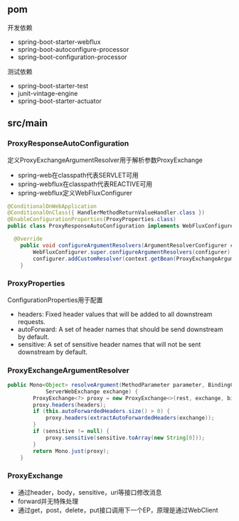 ## pom

开发依赖
- spring-boot-starter-webflux
- spring-boot-autoconfigure-processor
- spring-boot-configuration-processor

测试依赖
- spring-boot-starter-test
- junit-vintage-engine
- spring-boot-starter-actuator

## src/main

### ProxyResponseAutoConfiguration
定义ProxyExchangeArgumentResolver用于解析参数ProxyExchange

- spring-web在classpath代表SERVLET可用
- spring-webflux在classpath代表REACTIVE可用
- spring-webflux定义WebFluxConfigurer

```java
@ConditionalOnWebApplication
@ConditionalOnClass({ HandlerMethodReturnValueHandler.class })
@EnableConfigurationProperties(ProxyProperties.class)
public class ProxyResponseAutoConfiguration implements WebFluxConfigurer {

  @Override
	public void configureArgumentResolvers(ArgumentResolverConfigurer configurer) {
		WebFluxConfigurer.super.configureArgumentResolvers(configurer);
		configurer.addCustomResolver(context.getBean(ProxyExchangeArgumentResolver.class));
	}
```

### ProxyProperties
ConfigurationProperties用于配置
- headers: Fixed header values that will be added to all downstream requests.
- autoForward: A set of header names that should be send downstream by default.
- sensitive: A set of sensitive header names that will not be sent downstream by default.

### ProxyExchangeArgumentResolver

```java
public Mono<Object> resolveArgument(MethodParameter parameter, BindingContext bindingContext,
			ServerWebExchange exchange) {
		ProxyExchange<?> proxy = new ProxyExchange<>(rest, exchange, bindingContext, type(parameter));
		proxy.headers(headers);
		if (this.autoForwardedHeaders.size() > 0) {
			proxy.headers(extractAutoForwardedHeaders(exchange));
		}
		if (sensitive != null) {
			proxy.sensitive(sensitive.toArray(new String[0]));
		}
		return Mono.just(proxy);
	}  
```

### ProxyExchange

- 通过header，body，sensitive，uri等接口修改消息
- forward并无特殊处理
- 通过get，post，delete，put接口调用下一个EP，原理是通过WebClient
